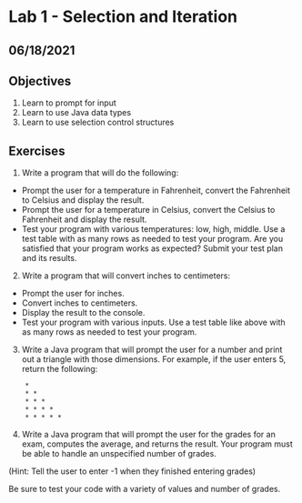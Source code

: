 # Lab 1 - Selection and Iteration

## 06/18/2021

## Objectives

1. Learn to prompt for input
2. Learn to use Java data types
3. Learn to use selection control structures

## Exercises

1. Write a program that will do the following:

  - Prompt the user for a temperature in Fahrenheit, convert the Fahrenheit to Celsius and display the result.
  - Prompt the user for a temperature in Celsius, convert the Celsius to Fahrenheit and display the result.
  - Test your program with various temperatures: low, high, middle. Use a test table with as many rows as needed to test your program. Are you satisfied that your program works as expected? Submit your test plan and its results.

2. Write a program that will convert inches to centimeters:

  - Prompt the user for inches.
  - Convert inches to centimeters.
  - Display the result to the console.
  - Test your program with various inputs. Use a test table like above with as many rows as needed to test your program.

3. Write a Java program that will prompt the user for a number and print out a triangle with those dimensions. For example, if the user enters 5, return the following:
```
    *
    * *
    * * *
    * * * *
    * * * * *
```

4. Write a Java program that will prompt the user for the grades for an exam, computes the average, and returns the result. Your program must be able to handle an unspecified number of grades.

  (Hint: Tell the user to enter -1 when they finished entering grades)

  Be sure to test your code with a variety of values and number of grades.